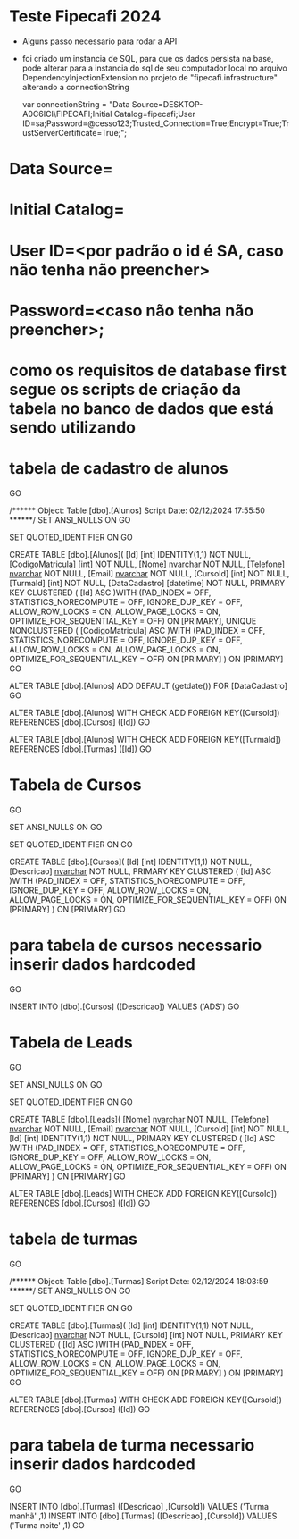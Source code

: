 # Teste Fipecafi 2024


- Alguns passo necessario para rodar a API 
 - foi criado um instancia de SQL, para que os dados persista na base, pode alterar para a instancia do sql de seu computador local no arquivo  DependencyInjectionExtension no projeto de "fipecafi.infrastructure" alterando a connectionString 

   var connectionString = "Data Source=DESKTOP-A0C6ICI\\FIPECAFI;Initial Catalog=fipecafi;User ID=sa;Password=@cesso123;Trusted_Connection=True;Encrypt=True;TrustServerCertificate=True;";

# Data Source=<Nome da instancia  banco de dados>
# Initial Catalog=<no do banco de dados>
# User ID=<por padrão o id é SA, caso não tenha não preencher>
# Password=<caso não tenha não preencher>;


# como os requisitos de database first segue os scripts de criação da tabela no banco de dados que está sendo utilizando 



 # tabela de cadastro de alunos

   <!-- USE [nomedobancodedados] -->
GO

/****** Object:  Table [dbo].[Alunos]    Script Date: 02/12/2024 17:55:50 ******/
SET ANSI_NULLS ON
GO

SET QUOTED_IDENTIFIER ON
GO

CREATE TABLE [dbo].[Alunos](
	[Id] [int] IDENTITY(1,1) NOT NULL,
	[CodigoMatricula] [int] NOT NULL,
	[Nome] [nvarchar](100) NOT NULL,
	[Telefone] [nvarchar](20) NOT NULL,
	[Email] [nvarchar](100) NOT NULL,
	[CursoId] [int] NOT NULL,
	[TurmaId] [int] NOT NULL,
	[DataCadastro] [datetime] NOT NULL,
PRIMARY KEY CLUSTERED 
(
	[Id] ASC
)WITH (PAD_INDEX = OFF, STATISTICS_NORECOMPUTE = OFF, IGNORE_DUP_KEY = OFF, ALLOW_ROW_LOCKS = ON, ALLOW_PAGE_LOCKS = ON, OPTIMIZE_FOR_SEQUENTIAL_KEY = OFF) ON [PRIMARY],
UNIQUE NONCLUSTERED 
(
	[CodigoMatricula] ASC
)WITH (PAD_INDEX = OFF, STATISTICS_NORECOMPUTE = OFF, IGNORE_DUP_KEY = OFF, ALLOW_ROW_LOCKS = ON, ALLOW_PAGE_LOCKS = ON, OPTIMIZE_FOR_SEQUENTIAL_KEY = OFF) ON [PRIMARY]
) ON [PRIMARY]
GO

ALTER TABLE [dbo].[Alunos] ADD  DEFAULT (getdate()) FOR [DataCadastro]
GO

ALTER TABLE [dbo].[Alunos]  WITH CHECK ADD FOREIGN KEY([CursoId])
REFERENCES [dbo].[Cursos] ([Id])
GO

ALTER TABLE [dbo].[Alunos]  WITH CHECK ADD FOREIGN KEY([TurmaId])
REFERENCES [dbo].[Turmas] ([Id])
GO


# Tabela de Cursos
 <!-- USE [nomedobancodedados] -->
GO


SET ANSI_NULLS ON
GO

SET QUOTED_IDENTIFIER ON
GO

CREATE TABLE [dbo].[Cursos](
	[Id] [int] IDENTITY(1,1) NOT NULL,
	[Descricao] [nvarchar](100) NOT NULL,
PRIMARY KEY CLUSTERED 
(
	[Id] ASC
)WITH (PAD_INDEX = OFF, STATISTICS_NORECOMPUTE = OFF, IGNORE_DUP_KEY = OFF, ALLOW_ROW_LOCKS = ON, ALLOW_PAGE_LOCKS = ON, OPTIMIZE_FOR_SEQUENTIAL_KEY = OFF) ON [PRIMARY]
) ON [PRIMARY]
GO

# para tabela de cursos necessario inserir dados hardcoded
 <!-- USE [nomedobancodedados] -->
GO

INSERT INTO [dbo].[Cursos]
           ([Descricao])
     VALUES
           ('ADS')
GO




# Tabela de Leads

<!-- USE [nomedobancodedados] -->
GO


SET ANSI_NULLS ON
GO

SET QUOTED_IDENTIFIER ON
GO

CREATE TABLE [dbo].[Leads](
	[Nome] [nvarchar](100) NOT NULL,
	[Telefone] [nvarchar](20) NOT NULL,
	[Email] [nvarchar](100) NOT NULL,
	[CursoId] [int] NOT NULL,
	[Id] [int] IDENTITY(1,1) NOT NULL,
PRIMARY KEY CLUSTERED 
(
	[Id] ASC
)WITH (PAD_INDEX = OFF, STATISTICS_NORECOMPUTE = OFF, IGNORE_DUP_KEY = OFF, ALLOW_ROW_LOCKS = ON, ALLOW_PAGE_LOCKS = ON, OPTIMIZE_FOR_SEQUENTIAL_KEY = OFF) ON [PRIMARY]
) ON [PRIMARY]
GO

ALTER TABLE [dbo].[Leads]  WITH CHECK ADD FOREIGN KEY([CursoId])
REFERENCES [dbo].[Cursos] ([Id])
GO



# tabela de turmas 
<!-- USE [nomedobancodedados] -->
GO

/****** Object:  Table [dbo].[Turmas]    Script Date: 02/12/2024 18:03:59 ******/
SET ANSI_NULLS ON
GO

SET QUOTED_IDENTIFIER ON
GO

CREATE TABLE [dbo].[Turmas](
	[Id] [int] IDENTITY(1,1) NOT NULL,
	[Descricao] [nvarchar](100) NOT NULL,
	[CursoId] [int] NOT NULL,
PRIMARY KEY CLUSTERED 
(
	[Id] ASC
)WITH (PAD_INDEX = OFF, STATISTICS_NORECOMPUTE = OFF, IGNORE_DUP_KEY = OFF, ALLOW_ROW_LOCKS = ON, ALLOW_PAGE_LOCKS = ON, OPTIMIZE_FOR_SEQUENTIAL_KEY = OFF) ON [PRIMARY]
) ON [PRIMARY]
GO

ALTER TABLE [dbo].[Turmas]  WITH CHECK ADD FOREIGN KEY([CursoId])
REFERENCES [dbo].[Cursos] ([Id])
GO

# para tabela de turma necessario inserir dados hardcoded

<!-- USE [nomedobancodedados] -->
GO

INSERT INTO [dbo].[Turmas]
           ([Descricao]
           ,[CursoId])
     VALUES
           ('Turma manhã'
           ,1)
INSERT INTO [dbo].[Turmas]
           ([Descricao]
           ,[CursoId])
     VALUES
           ('Turma noite'
           ,1)
GO




